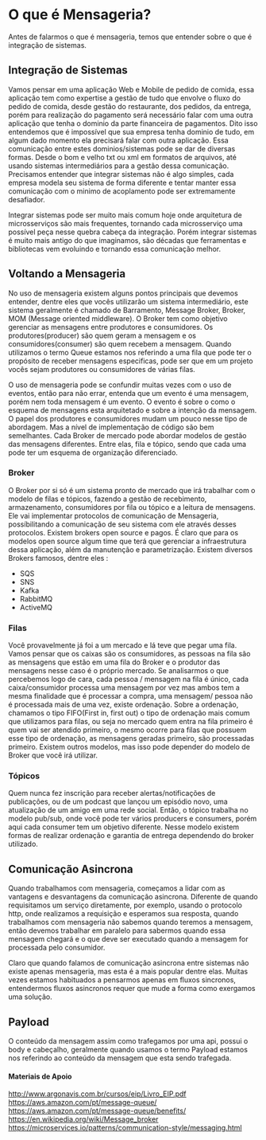 # O que é Mensageria?

Antes de falarmos o que é mensageria, temos que entender sobre o que é integração de sistemas.

## Integração de Sistemas

Vamos pensar em uma aplicação Web e Mobile de pedido de comida, essa aplicação tem como expertise a gestão de tudo que envolve o fluxo do pedido de comida, desde gestão do restaurante, dos pedidos, da entrega, porém para realização do pagamento será necessário falar com uma outra aplicação que tenha o dominio da parte financeira de pagamentos.
Dito isso entendemos que é impossível que sua empresa tenha dominio de tudo, em algum dado momento ela precisará falar com outra aplicação.
Essa comunicação entre estes dominios/sistemas pode se dar de diversas formas.
Desde o bom e velho txt ou xml em formatos de arquivos, até usando sistemas intermediários para a gestão dessa comunicação.
Precisamos entender que integrar sistemas não é algo simples, cada empresa modela seu sistema de forma diferente e tentar manter essa comunicação com o minimo de acoplamento pode ser extremamente desafiador.

Integrar sistemas pode ser muito mais comum hoje onde arquitetura de microsserviços são mais frequentes, tornando cada microsserviço uma possível peça nesse quebra cabeça da integração.
Porém integrar sistemas é muito mais antigo do que imaginamos, são décadas que ferramentas e bibliotecas vem evoluindo e tornando essa comunicação melhor.

## Voltando a Mensageria

No uso de mensageria existem alguns pontos principais que devemos entender, dentre eles que vocês utilizarão um sistema intermediário, este sistema geralmente é chamado de Barramento, Message Broker, Broker, MOM (Message oriented middleware). 
O Broker tem como objetivo gerenciar as mensagens entre produtores e consumidores.
Os produtores(producer) são quem geram a mensagem e os consumidores(consumer) são quem recebem a mensagem.
Quando utilizamos o termo Queue estamos nos referindo a uma fila que pode ter o propósito de receber mensagens especificas, pode ser que em um projeto vocês sejam produtores ou consumidores de várias filas.

O uso de mensageria pode se confundir muitas vezes com o uso de eventos, então para não errar, entenda que um evento é uma mensagem, porém nem toda mensagem é um evento. O evento é sobre o como o esquema de mensagens esta arquitetado e sobre a intenção da mensagem. O papel dos produtores e consumidores mudam um pouco nesse tipo de abordagem. Mas a nível de implementação de código são bem semelhantes.
Cada Broker de mercado pode abordar modelos de gestão das mensagens diferentes.
Entre elas, fila e tópico, sendo que cada uma pode ter um esquema de organização diferenciado.

### Broker
O Broker por si só é um sistema pronto de mercado que irá trabalhar com o modelo de filas e tópicos, fazendo a gestão de recebimento, armazenamento, consumidores por fila ou tópico e a leitura de mensagens.
Ele vai implementar protocolos de comunicação de Mensageria, possíbilitando a comunicação de seu sistema com ele através desses protocolos.
Existem brokers open source e pagos. É claro que para os modelos open source algum time que terá que gerenciar a infraestrutura dessa aplicação, além da manutenção e parametrização.
Existem diversos Brokers famosos, dentre eles :
- SQS
- SNS
- Kafka
- RabbitMQ
- ActiveMQ

### Filas
Você provavelmente já foi a um mercado e lá teve que pegar uma fila.
Vamos pensar que os caixas são os consumidores, as pessoas na fila são as mensagens que estão em uma fila do Broker e o produtor das mensagens nesse caso é o próprio mercado.
Se analisarmos o que percebemos logo de cara, cada pessoa / mensagem na fila é único, cada caixa/consumidor processa uma mensagem por vez mas ambos tem a mesma finalidade que é processar a compra, uma mensagem/ pessoa não é processada mais de uma vez, existe ordenação.
Sobre a ordenação, chamamos o tipo FIFO(First in, first out) o tipo de ordenação mais comum que utilizamos para filas, ou seja no mercado quem entra na fila primeiro é quem vai ser atendido primeiro, o mesmo ocorre para filas que possuem esse tipo de ordenação, as mensagens geradas primeiro, são processadas primeiro.
Existem outros modelos, mas isso pode depender do modelo de Broker que você irá utilizar.

### Tópicos
Quem nunca fez inscrição para receber alertas/notificações de publicações, ou de um podcast que lançou um episódio novo, uma atualização de um amigo em uma rede social.
Então, o tópico trabalha no modelo pub/sub, onde você pode ter vários producers e consumers, porém aqui cada consumer tem um objetivo diferente.
Nesse modelo existem formas de realizar ordenação e garantia de entrega dependendo do broker utilizado.

## Comunicação Asincrona
Quando trabalhamos com mensageria, começamos a lidar com as vantagens e desvantagens da comunicação asincrona.
Diferente de quando requisitamos um serviço diretamente, por exemplo, usando o protocolo http, onde realizamos a requisição e esperamos sua resposta, quando trabalhamos com mensageria não sabemos quando teremos a mensagem, então devemos trabalhar em paralelo para sabermos quando essa mensagem chegará e o que deve ser executado quando a mensagem for processada pelo consumidor.

Claro que quando falamos de comunicação asincrona entre sistemas não existe apenas mensageria, mas esta é a mais popular dentre elas.
Muitas vezes estamos habituados a pensarmos apenas em fluxos sincronos, entendermos fluxos asincronos requer que mude a forma como exergamos uma solução.

## Payload

O conteúdo da mensagem assim como trafegamos por uma api, possui o body e cabeçalho, geralmente quando usamos o termo Payload estamos nos referindo ao conteúdo da mensagem que esta sendo trafegada.

#### Materiais de Apoio 

http://www.argonavis.com.br/cursos/eip/Livro_EIP.pdf
https://aws.amazon.com/pt/message-queue/
https://aws.amazon.com/pt/message-queue/benefits/
https://en.wikipedia.org/wiki/Message_broker
https://microservices.io/patterns/communication-style/messaging.html
